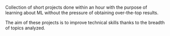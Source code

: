 Collection of short projects done within an hour with the purpose of learning about ML without the pressure of obtaining over-the-top results. 

The aim of these projects is to improve technical skills thanks to the breadth of topics analyzed.
